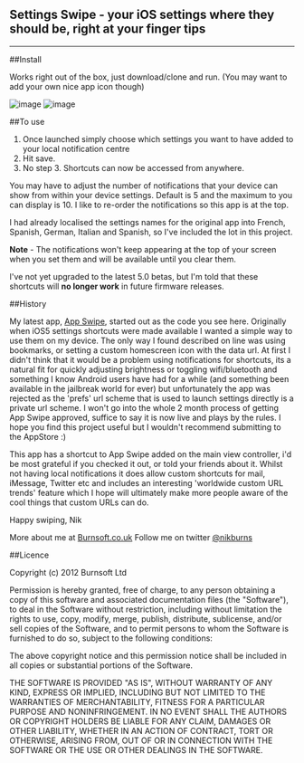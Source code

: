 ## Settings Swipe - your iOS settings where they should be, right at your finger tips

---

##Install

Works right out of the box, just download/clone and run. (You may want to add your own nice app icon though)


![image](http://dl.dropbox.com/u/2935294/notificationView.png)
![image](http://dl.dropbox.com/u/2935294/settingsView.png)

##To use

1. Once launched simply choose which settings you want to have added to your local notification centre
2. Hit save.
3. No step 3. Shortcuts can now be accessed from anywhere.

You may have to adjust the number of notifications that your device can show from within your device settings. Default is 5 and the maximum to you
can display is 10. I like to re-order the notifications so this app is at the top.

I had already localised the settings names for the original app into French, Spanish, German, Italian and Spanish, so I've included the lot in this project.

**Note** - The notifications won't keep appearing at the top of your screen when you set them and will be available until you clear them.

I've not yet upgraded to the latest 5.0 betas, but I'm told that these shortcuts will **no longer work** in future firmware releases.


##History

My latest app, [App Swipe](http://itunes.apple.com/us/app/app-swipe/id482494990?mt=8&partnerId=30&siteID=BcMBY/pRbWY), started out as the code you see here. Originally when iOS5 settings shortcuts 
were made available I wanted a simple way to use them on my device. The only way I found described on line was using bookmarks, or setting a custom homescreen icon with the data url.
At first I didn't think that it would be a problem using notifications for shortcuts, its a natural fit for quickly adjusting brightness or toggling wifi/bluetooth
and something I know Android users have had for a while (and something been available in the jailbreak world for ever) but unfortunately the app was rejected as the 'prefs' url scheme that is used
to launch settings directly is a private url scheme.
I won't go into the whole 2 month process of getting App Swipe approved, suffice to say it is now live and plays by the rules.
I hope you find this project useful but I wouldn't recommend submitting to the AppStore :)

This app has a shortcut to App Swipe added on the main view controller, i'd be most grateful if you checked it out, or told your friends about it.
Whilst not having local notifications it does allow custom shortcuts for mail, iMessage, Twitter etc and includes an interesting 'worldwide custom URL trends' feature which I hope
will ultimately make more people aware of the cool things that custom URLs can do.

Happy swiping, 
Nik

More about me at [Burnsoft.co.uk](http://www.burnsoft.co.uk)
Follow me on twitter [@nikburns](http://www.twitter.com/nikburns)

##Licence

Copyright (c) 2012 Burnsoft Ltd

Permission is hereby granted, free of charge, to any person obtaining a copy
of this software and associated documentation files (the "Software"), to deal
in the Software without restriction, including without limitation the rights
to use, copy, modify, merge, publish, distribute, sublicense, and/or sell
copies of the Software, and to permit persons to whom the Software is
furnished to do so, subject to the following conditions:

The above copyright notice and this permission notice shall be included
in all copies or substantial portions of the Software.

THE SOFTWARE IS PROVIDED "AS IS", WITHOUT WARRANTY OF ANY KIND, EXPRESS OR
IMPLIED, INCLUDING BUT NOT LIMITED TO THE WARRANTIES OF MERCHANTABILITY,
FITNESS FOR A PARTICULAR PURPOSE AND NONINFRINGEMENT. IN NO EVENT SHALL THE
AUTHORS OR COPYRIGHT HOLDERS BE LIABLE FOR ANY CLAIM, DAMAGES OR OTHER
LIABILITY, WHETHER IN AN ACTION OF CONTRACT, TORT OR OTHERWISE, ARISING FROM,
OUT OF OR IN CONNECTION WITH THE SOFTWARE OR THE USE OR OTHER DEALINGS IN
THE SOFTWARE.